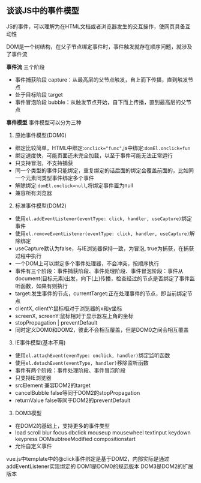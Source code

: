 ## 谈谈JS中的事件模型
JS的事件，可以理解为在HTML文档或者浏览器发生的交互操作，使网页具备互动性

DOM是一个树结构，在父子节点绑定事件时，事件触发就存在顺序问题，就涉及了事件流

**事件流**
三个阶段
- 事件捕获阶段 capture：从最高层的父节点触发，自上而下传播，直到触发节点
- 处于目标阶段 target
- 事件冒泡阶段 bubble：从触发节点开始，自下而上传播，直到最高层的父节点

**事件模型**
事件模型可以分为三种
1. 原始事件模型(DOM0)
  - 绑定比较简单，HTML中绑定:`onclick="func"`,js中绑定:`domEl.onclick=fun`
  - 绑定速度快，可能页面还未完全加载，以至于事件可能无法正常运行
  - 只支持冒泡，不支持捕获
  - 同一个类型的事件只能绑定，重复绑定的话后面的绑定会覆盖前面的，比如同一个元素同类型事件绑定多个事件
  - 解除绑定:`domEl.onclick=null`,将绑定事件置为null
  - 兼容所有浏览器
2. 标准事件模型(DOM2)
  - 使用`el.addEventListener(eventType: click, handler, useCapture)`绑定事件
  - 使用`el.removeEventListener(eventType: click, handler, useCapture)`解除绑定
  - useCapture默认为false，与IE浏览器保持一致，为冒泡, true为捕获，在捕获过程中执行
  - 一个DOM上可以绑定多个事件处理器，不会冲突，按顺序执行
  - 事件有三个阶段：事件捕获阶段、事件处理阶段、事件冒泡阶段：事件从document(目标元素)出发，向下(上)传播，检查经过的节点是否绑定了事件监听函数，如果有则执行
  - target:发生事件的节点，currentTarget:正在处理事件的节点，即当前绑定节点
  - clientX, clientY:鼠标相对于浏览器的x和y坐标
  - screenX, screenY:鼠标相对于显示器左上角的坐标
  - stopPropagation | preventDefault
  - 同时定义DOM0和DOM2，彼此不会相互覆盖，但是DOM0之间会相互覆盖
3. IE事件模型(基本不用)
  - 使用`el.attachEvent(evenType: onclick, handler)`绑定监听函数
  - 使用`el.detachEvent(eventType, handler)`移除监听函数
  - 事件有两个阶段：事件处理阶段、事件冒泡阶段
  - 只支持IE浏览器
  - srcElement 兼容DOM2的target
  - cancelBubble false等同于DOM2的stopPropagation
  - returnValue false等同于DOM2的preventDefault
3. DOM3模型
  - 在DOM2的基础上，支持更多的事件类型
  - load scroll blur focus dbclick mouseup mousewheel textinput keydown keypress DOMsubtreeModified compositionstart
  - 允许自定义事件

vue.js中template中的@click事件绑定是基于DOM2，内部实际是通过addEventListener实现绑定的
DOM1是DOM0的规范版本
DOM3是DOM2的扩展版本